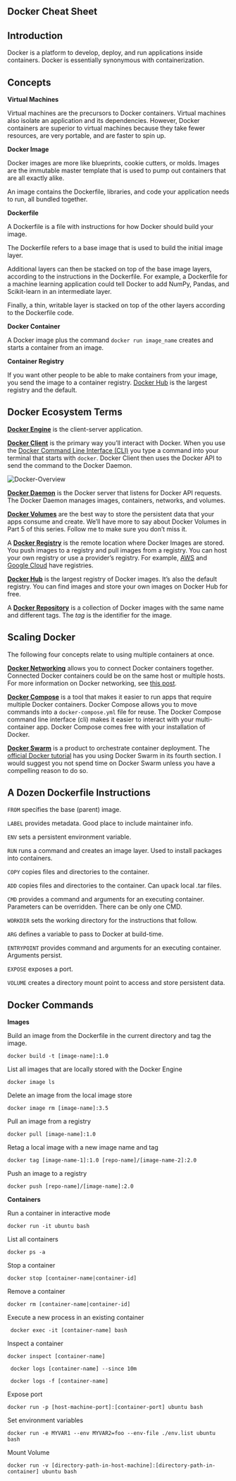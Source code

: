 ## Docker Cheat Sheet

## Introduction

Docker is a platform to develop, deploy, and run applications inside containers. Docker is essentially synonymous with containerization.

## Concepts

**Virtual Machines**

Virtual machines are the precursors to Docker containers. Virtual machines also isolate an application and its dependencies. However, Docker containers are superior to virtual machines because they take fewer resources, are very portable, and are faster to spin up.

**Docker Image**

Docker images are more like blueprints, cookie cutters, or molds. Images are the immutable master template that is used to pump out containers that are all exactly alike.

An image contains the Dockerfile, libraries, and code your application needs to run, all bundled together.

**Dockerfile**

A  Dockerfile is a file with instructions for how Docker should build your image.

The Dockerfile refers to a base image that is used to build the initial image layer. 

Additional layers can then be stacked on top of the base image layers, according to the instructions in the Dockerfile. For example, a Dockerfile for a machine learning application could tell Docker to add NumPy, Pandas, and Scikit-learn in an intermediate layer.

Finally, a thin, writable layer is stacked on top of the other layers according to the Dockerfile code.

**Docker Container**

A Docker image plus the command  `docker run image_name`  creates and starts a container from an image.

**Container Registry**

If you want other people to be able to make containers from your image, you send the image to a container registry.  [Docker Hub](https://hub.docker.com/)  is the largest registry and the default.

## Docker Ecosystem Terms

[**Docker Engine**](https://www.docker.com/products/docker-engine)  is the client-server application.

[**Docker Client**](https://docs.docker.com/engine/docker-overview/) is the primary way you’ll interact with Docker. When you use the [Docker Command Line Interface (CLI)](https://docs.docker.com/engine/reference/commandline/cli/) you type a command into your terminal that starts with `docker`. Docker Client then uses the Docker API to send the command to the Docker Daemon.

![Docker-Overview](https://docs.docker.com/engine/images/architecture.svg)

[**Docker Daemon**](https://docs.docker.com/engine/docker-overview/)  is the Docker server that listens for Docker API requests. The Docker Daemon manages images, containers, networks, and volumes.

[**Docker Volumes**](https://docs.docker.com/storage/volumes/) are the best way to store the persistent data that your apps consume and create.  We’ll have more to say about Docker Volumes in Part 5 of this series. Follow me to make sure you don’t miss it.

A  [**Docker Registry**](https://hub.docker.com/)  is the remote location where Docker Images are stored.  You push images to a registry and pull images from a registry. You can host your own registry or use a provider’s registry. For example,  [AWS](https://aws.amazon.com/ecr/)  and  [Google Cloud](https://cloud.google.com/container-registry/)  have registries.

[**Docker Hub**](https://hub.docker.com/)  is the largest registry of Docker images. It’s also the default registry. You can find images and store your own images on Docker Hub for free.

A  [**Docker Repository**](https://docs.docker.com/docker-hub/repos/) is a collection of Docker images with the same name and different tags. The _tag_ is the identifier for the image.

## Scaling Docker

The following four concepts relate to using multiple containers at once.

[**Docker Networking**](https://docs.docker.com/engine/tutorials/networkingcontainers/)  allows you to connect Docker containers together. Connected Docker containers could be on the same host or multiple hosts. For more information on Docker networking, see  [this post](https://www.oreilly.com/learning/what-is-docker-networking).

[**Docker Compose**](https://docs.docker.com/compose/)  is a tool that makes it easier to run apps that require multiple Docker containers. Docker Compose allows you to move commands into a  `docker-compose.yml`  file for reuse. The Docker Compose command line interface (cli) makes it easier to interact with your multi-container app. Docker Compose comes free with your installation of Docker.

[**Docker Swarm**](https://docs.docker.com/engine/swarm/)  is a product to orchestrate container deployment. The  [official Docker tutorial](https://docs.docker.com/get-started/#recap-and-cheat-sheet)  has you using Docker Swarm in its fourth section. I would suggest you not spend time on Docker Swarm unless you have a compelling reason to do so.

## A Dozen Dockerfile Instructions

`FROM` specifies the base (parent) image.  

`LABEL` provides metadata. Good place to include maintainer info.  

`ENV` sets a persistent environment variable.  

`RUN` runs a command and creates an image layer. Used to install packages into containers.  

`COPY` copies files and directories to the container.  

`ADD` copies files and directories to the container. Can upack local .tar files.  

`CMD` provides a command and arguments for an executing 
container. Parameters can be overridden. There can be only one CMD.  

`WORKDIR` sets the working directory for the instructions that follow.  

`ARG` defines a variable to pass to Docker at build-time.  

`ENTRYPOINT` provides command and arguments for an executing container. Arguments persist.  

`EXPOSE` exposes a port.  

`VOLUME` creates a directory mount point to access and store persistent data.

## Docker Commands

**Images**

Build an image from the Dockerfile in the current directory and tag the image.

`docker build -t [image-name]:1.0`

List all images that are locally stored with the Docker Engine 

`docker image ls`

Delete an image from the local image store

`docker image rm [image-name]:3.5`


Pull an image from a registry

`docker pull [image-name]:1.0`

Retag a local image with a new image name and tag

`docker tag [image-name-1]:1.0 [repo-name]/[image-name-2]:2.0`

Push an image to a registry

`docker push [repo-name]/[image-name]:2.0 `

**Containers**

Run a container in interactive mode

`docker run -it ubuntu bash`

List all containers

`docker ps -a`

Stop a container

`docker stop [container-name|container-id]`

Remove a container

`docker rm [container-name|container-id]`

Execute a new process in an existing container

` docker exec -it [container-name] bash`

Inspect a container

`docker inspect [container-name]`

` docker logs [container-name] --since 10m`

` docker logs -f [container-name]`

Expose port

`docker run -p [host-machine-port]:[container-port] ubuntu bash`

Set environment variables

`docker run -e MYVAR1 --env MYVAR2=foo --env-file ./env.list ubuntu bash`

Mount Volume

`docker run -v [directory-path-in-host-machine]:[directory-path-in-container] ubuntu bash`
